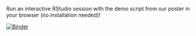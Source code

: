 Run an interactive RStudio session with the demo script from our poster in your browser (no installation needed)!

[![Binder](http://mybinder.org/badge.svg)](http://beta.mybinder.org/v2/gh/bodkan/smbe2021/main?urlpath=rstudio)
